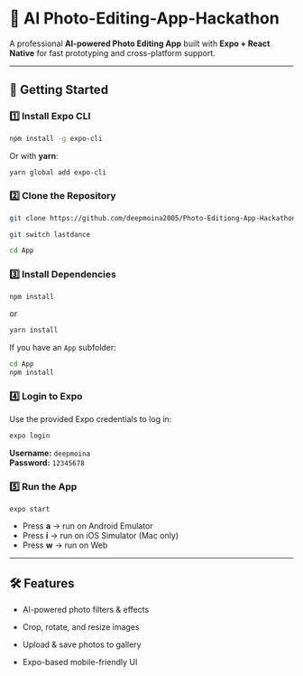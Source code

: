 ﻿# 📸 AI Photo-Editing-App-Hackathon

A professional **AI-powered Photo Editing App** built with **Expo +
React Native** for fast prototyping and cross-platform support.

------------------------------------------------------------------------

## 🚀 Getting Started

### 1️⃣ Install Expo CLI

``` bash
npm install -g expo-cli
```

Or with **yarn**:

``` bash
yarn global add expo-cli
```

### 2️⃣ Clone the Repository

``` bash
git clone https://github.com/deepmoina2005/Photo-Editiong-App-Hackathon.git

git switch lastdance

cd App
```

### 3️⃣ Install Dependencies

``` bash
npm install
```

or

``` bash
yarn install
```

If you have an `App` subfolder:

``` bash
cd App
npm install
```

### 4️⃣ Login to Expo

Use the provided Expo credentials to log in:

``` bash
expo login
```

**Username:** `deepmoina`\
**Password:** `12345678`

### 5️⃣ Run the App

``` bash
expo start
```

-   Press **a** → run on Android Emulator
-   Press **i** → run on iOS Simulator (Mac only)
-   Press **w** → run on Web

------------------------------------------------------------------------

## 🛠 Features

-   AI-powered photo filters & effects
-   Crop, rotate, and resize images
-   Upload & save photos to gallery

-   Expo-based mobile-friendly UI

